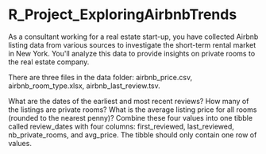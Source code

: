 # R_Project_ExploringAirbnbTrends


As a consultant working for a real estate start-up, you have collected Airbnb listing data from various sources to investigate the short-term rental market in New York. You'll analyze this data to provide insights on private rooms to the real estate company.

There are three files in the data folder: airbnb_price.csv, airbnb_room_type.xlsx, airbnb_last_review.tsv.

What are the dates of the earliest and most recent reviews?
How many of the listings are private rooms?
What is the average listing price for all rooms (rounded to the nearest penny)?
Combine these four values into one tibble called review_dates with four columns: first_reviewed, last_reviewed, nb_private_rooms, and avg_price. The tibble should only contain one row of values.
